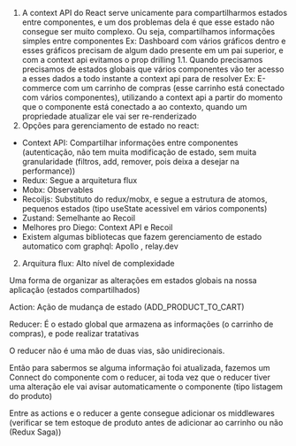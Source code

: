 1. A context API do React serve unicamente para compartilharmos estados entre componentes, e um dos problemas dela é que esse estado não consegue ser muito complexo. Ou seja, compartilhamos informações simples entre componentes
Ex: Dashboard com vários gráficos dentro e esses gráficos precisam de algum dado presente em um pai superior, e com a context api evitamos o prop drilling
1.1. Quando precisamos precisamos de estados globais que vários componentes vão ter acesso a esses dados a todo instante a context api para de resolver
Ex: E-commerce com um carrinho de compras (esse carrinho está conectado com vários componentes), utilizando a context api 
a partir do momento que o componente está conectado a ao contexto, quando um propriedade atualizar ele vai ser re-renderizado
2. Opções para gerenciamento de estado no react:
 - Context API: Compartilhar informações entre componentes (autenticação, não tem muita modificação de estado, sem muita granularidade (filtros, add, remover, pois deixa a desejar na performance))
 - Redux: Segue a arquitetura flux
 - Mobx: Observables
 - Recoiljs: Substituto do redux/mobx, e segue a estrutura de atomos, pequenos estados (tipo useState acessivel em vários components)
 - Zustand: Semelhante ao Recoil
 - Melhores pro Diego: Context API e Recoil
 - Existem algumas bibliotecas que fazem gerenciamento de estado automatico com graphql: Apollo , relay.dev
2. Arquitura flux: Alto nível de complexidade

Uma forma de organizar as alterações em estados globais na nossa aplicação (estados compartilhados)

Action: Ação de mudança de estado (ADD_PRODUCT_TO_CART)

Reducer: É o estado global que armazena as informações (o carrinho de compras), e pode realizar tratativas

O reducer não é uma mão de duas vias, são unidirecionais.

Então para sabermos se alguma informação foi atualizada, fazemos um Connect do componente com o reducer, ai toda vez que o reducer tiver uma alteração ele vai avisar automaticamente o componente (tipo listagem do produto)

Entre as actions e o reducer a gente consegue adicionar os middlewares (verificar se tem estoque de produto antes de adicionar ao carrinho ou não (Redux Saga))
